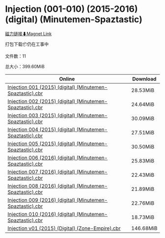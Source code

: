 # Injection (001-010) (2015-2016) (digital) (Minutemen-Spaztastic)

[磁力链接⬇Magnet Link](magnet:?xt=urn:btih:02dd2cec5cc26c67403b3a6358d7037204ae3586&dn=Injection%20%28001-010%29%20%282015-2016%29%20%28digital%29%20%28Minutemen-Spaztastic%29)

打包下载📦仍在工事中

文件数：11

总大小：399.60MiB

Online | Download
--- | ---
[Injection 001 (2015) (digital) (Minutemen-Spaztastic).cbr](https://github.com/alicewish/markdown/blob/master/comic/Injection-001-2015-digital-Minutemen-Spaztastic-cbr.md) | 28.53MiB
[Injection 002 (2015) (digital) (Minutemen-Spaztastic).cbr](https://github.com/alicewish/markdown/blob/master/comic/Injection-002-2015-digital-Minutemen-Spaztastic-cbr.md) | 24.64MiB
[Injection 003 (2015) (digital) (Minutemen-Spaztastic).cbr](https://github.com/alicewish/markdown/blob/master/comic/Injection-003-2015-digital-Minutemen-Spaztastic-cbr.md) | 30.09MiB
[Injection 004 (2015) (digital) (Minutemen-Spaztastic).cbr](https://github.com/alicewish/markdown/blob/master/comic/Injection-004-2015-digital-Minutemen-Spaztastic-cbr.md) | 27.51MiB
[Injection 005 (2015) (digital) (Minutemen-Spaztastic).cbr](https://github.com/alicewish/markdown/blob/master/comic/Injection-005-2015-digital-Minutemen-Spaztastic-cbr.md) | 30.50MiB
[Injection 006 (2016) (digital) (Minutemen-Spaztastic).cbr](https://github.com/alicewish/markdown/blob/master/comic/Injection-006-2016-digital-Minutemen-Spaztastic-cbr.md) | 25.83MiB
[Injection 007 (2016) (digital) (Minutemen-Spaztastic).cbr](https://github.com/alicewish/markdown/blob/master/comic/Injection-007-2016-digital-Minutemen-Spaztastic-cbr.md) | 22.43MiB
[Injection 008 (2016) (digital) (Minutemen-Spaztastic).cbr](https://github.com/alicewish/markdown/blob/master/comic/Injection-008-2016-digital-Minutemen-Spaztastic-cbr.md) | 21.89MiB
[Injection 009 (2016) (digital) (Minutemen-Spaztastic).cbr](https://github.com/alicewish/markdown/blob/master/comic/Injection-009-2016-digital-Minutemen-Spaztastic-cbr.md) | 22.76MiB
[Injection 010 (2016) (digital) (Minutemen-Spaztastic).cbr](https://github.com/alicewish/markdown/blob/master/comic/Injection-010-2016-digital-Minutemen-Spaztastic-cbr.md) | 18.73MiB
[Injection v01 (2015) (Digital) (Zone-Empire).cbr](https://github.com/alicewish/markdown/blob/master/comic/Injection-v01-2015-Digital-Zone-Empire-cbr.md) | 146.68MiB